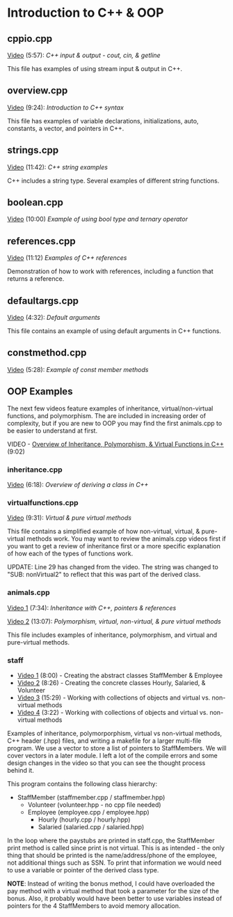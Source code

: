 # Introduction to C++ & OOP

## cppio.cpp

[Video](https://youtu.be/QqgYq7edw40) (5:57): *C++ input & output - cout, cin, & getline*

This file has examples of using stream input & output in C++.

## overview.cpp

[Video](https://youtu.be/pROtrtS9D5U) (9:24): *Introduction to C++ syntax*

This file has examples of variable declarations, initializations, auto, constants, a vector, and pointers in C++.

## strings.cpp

[Video](https://youtu.be/XRQbpeFrUsA) (11:42): *C++ string examples*

C++ includes a string type. Several examples of different string functions.

## boolean.cpp

[Video](https://youtu.be/ua0BtWg6McY) (10:00) *Example of using bool type and ternary operator*

## references.cpp

[Video](https://youtu.be/kTGKQ-GJk8M) (11:12) *Examples of C++ references*

Demonstration of how to work with references, including a function that returns a reference.

## defaultargs.cpp

[Video](https://youtu.be/T7DV_ssN9-c) (4:32): *Default arguments*

This file contains an example of using default arguments in C++ functions.

## constmethod.cpp

[Video](https://youtu.be/OYuGREPfJEs) (5:28): *Example of const member methods*

## OOP Examples

The next few videos feature examples of inheritance, virtual/non-virtual functions, and polymorphism. The are included in increasing order of complexity, but if you are new to OOP you may find the first animals.cpp to be easier to understand at first.  

VIDEO - [Overview of Inheritance, Polymorphism, & Virtual Functions in C++](https://youtu.be/maKD6_I45O0) (9:02)

### inheritance.cpp

[Video](https://youtu.be/UIEh1HWJNZM) (6:18): *Overview of deriving a class in C++*

### virtualfunctions.cpp

[Video](https://youtu.be/qqXOivZ6ZLA) (9:31): *Virtual & pure virtual methods*

This file contains a simplified example of how non-virtual, virtual, & pure-virtual methods work. You may want to review the animals.cpp videos first if you want to get a review of inheritance first or a more specific explanation of how each of the types of functions work.  

UPDATE: Line 29 has changed from the video. The string was changed to "SUB: nonVirtual2" to reflect that this was part of the derived class.

### animals.cpp

[Video 1](https://youtu.be/Bw6uIeoY4YU) (7:34): *Inheritance with C++, pointers & references*

[Video 2](https://youtu.be/az0a3B1MjSc) (13:07): *Polymorphism, virtual, non-virtual, & pure virtual methods*

This file includes examples of inheritance, polymorphism, and virtual and pure-virtual methods.  

### staff

- [Video 1](https://youtu.be/Sy11dQJBd_Y) (8:00) - Creating the abstract classes StaffMember & Employee
- [Video 2](https://youtu.be/GEtbMSH7LOA) (8:26) - Creating the concrete classes Hourly, Salaried, & Volunteer
- [Video 3](https://youtu.be/QZowskf-B-g) (15:29) - Working with collections of objects and virtual vs. non-virtual methods
- [Video 4](https://youtu.be/XWzJ-mFOoJs) (3:22) - Working with collections of objects and virtual vs. non-virtual methods

Examples of inheritance, polymorporphism, virtual vs non-virtual methods, C++ header (.hpp) files, and writing a makefile for a larger multi-file program.  We use a vector to store a list of pointers to StaffMembers. We will cover vectors in a later module. I left a lot of the compile errors and some design changes in the video so that you can see the thought process behind it.

This program contains the following class hierarchy:

- StaffMember (staffmember.cpp / staffmember.hpp)
  - Volunteer (volunteer.hpp - no cpp file needed)
  - Employee (employee.cpp / employee.hpp)
    - Hourly (hourly.cpp / hourly.hpp)
    - Salaried (salaried.cpp / salaried.hpp)

In the loop where the paystubs are printed in staff.cpp, the StaffMember print method is called since print is not virtual. This is as intended - the only thing that should be printed is the name/address/phone of the employee, not additional things such as SSN. To print that information we would need to use a variable or pointer of the derived class type.

**NOTE**: Instead of writing the bonus method, I could have overloaded the pay method with a virtual method that took a parameter for the size of the bonus.  Also, it probably would have been better to use variables instead of pointers for the 4 StaffMembers to avoid memory allocation.  
